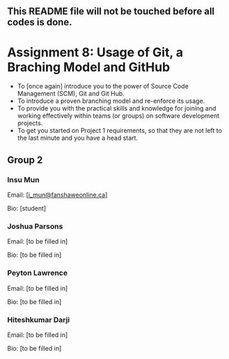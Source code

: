 This README file will not be touched before all codes is done.
--------------------------------------------------------------

Assignment 8: Usage of Git, a Braching Model and GitHub
=======================================================
* To [once again] introduce you to the power of Source Code Management (SCM), Git and Git Hub.
* To introduce a proven branching model and re-enforce its usage.
* To provide you with the practical skills and knowledge for joining and working effectively within teams (or groups) on software development projects.
* To get you started on Project 1 requirements, so that they are not left to the last minute and you have a head start.

Group 2
--------

### Insu Mun

Email: [i_mun@fanshaweonline.ca]

Bio: [student]


### Joshua Parsons

Email: [to be filled in]

Bio: [to be filled in]


### Peyton Lawrence

Email: [to be filled in]

Bio: [to be filled in]


### Hiteshkumar Darji

Email: [to be filled in]

Bio: [to be filled in]

